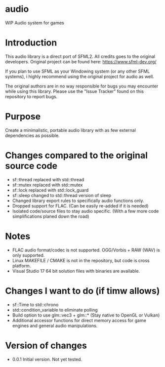 # audio
WIP Audio system for games



# Introduction

This audio library is a direct port of SFML2. All credits goes to the original developers. Original project can be found here: https://www.sfml-dev.org/

If you plan to use SFML as your Windowing system (or any other SFML systems), i highly recommend using the original project for audio as well.

The original authors are in no way responsible for bugs you may encounter while using this library. Please use the "Issue Tracker" found on this repository to report bugs. 

# Purpose

Create a minimalistic, portable audio library with as few external dependencies as possible.


# Changes compared to the original source code
* sf::thread replaced with std::thread
* sf::mutex replaced with std::mutex
* sf::lock replaced with std::lock_guard
* sf::sleep changed to std::thread version of sleep
* Changed library export rules to specifically audio functions only. 
* Dropped support for FLAC. (Can be easily re-added if it is needed)
* Isolated code/source files to stay audio specific. (With a few more code simplifications planed down the road)



# Notes

* FLAC audio format/codec is not supported. OGG/Vorbis + RAW (WAV) is only supported.
* Linux MAKEFILE / CMAKE is not in the repository, but code is cross platform.
* Visual Studio 17 64 bit solution files with binaries are available.

# Changes I want to do (if timw allows)

* sf::Time to std::chrono
* std::condition_variable to eliminate polling
* Build option to use glm::vec3 + glm::* (Stay native to OpenGL or Vulkan)
* Additional accessor functions for direct memory access for game engines and general audio manipulations.


# Version of changes

* 0.0.1
Initial version. Not yet tested. 
